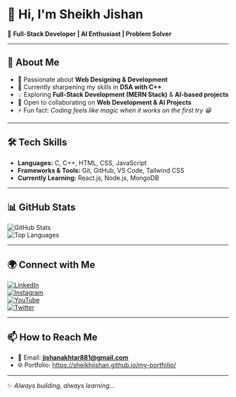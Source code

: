 # 👋 Hi, I'm Sheikh Jishan  

🚀 **Full-Stack Developer | AI Enthusiast | Problem Solver**  

---

## 🌟 About Me  
- 👀 Passionate about **Web Designing & Development**  
- 🌱 Currently sharpening my skills in **DSA with C++**  
- 💡 Exploring **Full-Stack Development (MERN Stack)** & **AI-based projects**  
- 💞️ Open to collaborating on **Web Development & AI Projects**  
- ⚡ Fun fact: *Coding feels like magic when it works on the first try 😁*  

---

## 🛠 Tech Skills  
- **Languages:** C, C++, HTML, CSS, JavaScript  
- **Frameworks & Tools:** Git, GitHub, VS Code, Tailwind CSS  
- **Currently Learning:** React.js, Node.js, MongoDB  

---

## 📊 GitHub Stats  
![GitHub Stats](https://github-readme-stats.vercel.app/api?username=sheikhjishan&show_icons=true&theme=tokyonight)  
![Top Languages](https://github-readme-stats.vercel.app/api/top-langs/?username=sheikhjishan&layout=compact&theme=tokyonight)  

---

## 🌍 Connect with Me  
[![LinkedIn](https://img.shields.io/badge/LinkedIn-%230A66C2.svg?&style=for-the-badge&logo=linkedin&logoColor=white)](https://linkedin.com/in/sheikh-jishan-68a073293/)  
[![Instagram](https://img.shields.io/badge/Instagram-%23E4405F.svg?&style=for-the-badge&logo=instagram&logoColor=white)](https://instagram.com/builtbyjishan/?hl=en)  
[![YouTube](https://img.shields.io/badge/YouTube-%23FF0000.svg?&style=for-the-badge&logo=youtube&logoColor=white)](https://youtube.com/your-channel)  
[![Twitter](https://img.shields.io/badge/Twitter-%231DA1F2.svg?&style=for-the-badge&logo=twitter&logoColor=white)](https://x.com/_sheikhjishan_)  

---

## 📫 How to Reach Me  
- 💼 Email: **jishanakhtar881@gmail.com**  
- 🌐 Portfolio: https://sheikhjishan.github.io/my-portfolio/  

---
✨ *Always building, always learning…*  
